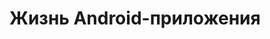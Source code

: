 <!-- .slide:    data-background-color="#000" -->
<!-- .slide:    data-background-image="css/theme/img/blueprint.png" -->
<!-- .slide:    class="center center-horizontal" -->

# Жизнь Android-приложения